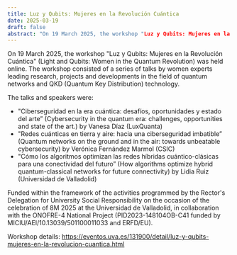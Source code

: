 ```yaml
---
title: Luz y Qubits: Mujeres en la Revolución Cuántica
date: 2025-03-19
draft: false
abstract: "On 19 March 2025, the workshop "Luz y Qubits: Mujeres en la Revolución Cuántica" (Light and Qubits: Women in the Quantum Revolution) was held online. The workshop consisted of a series of talks by women experts leading research, projects and developments in the field of quantum networks and QKD (Quantum Key Distribution) technology."
---
```


On 19 March 2025, the workshop "Luz y Qubits: Mujeres en la Revolución Cuántica" (Light and Qubits: Women in the Quantum Revolution) was held online. The workshop consisted of a series of talks by women experts leading research, projects and developments in the field of quantum networks and QKD (Quantum Key Distribution) technology.

The talks and speakers were:
- "Ciberseguridad en la era cuántica: desafíos, oportunidades y estado del arte” (Cybersecurity in the quantum era: challenges, opportunities and state of the art.) by Vanesa Díaz (LuxQuanta)
- "Redes cuánticas en tierra y aire: hacia una ciberseguridad imbatible” (Quantum networks on the ground and in the air: towards unbeatable cybersecurity) by Verónica Fernández Marmol (CSIC)
- "Cómo los algoritmos optimizan las redes híbridas cuántico-clásicas para una conectividad del futuro” (How algorithms optimize hybrid quantum-classical networks for future connectivity) by Lidia Ruiz (Universidad de Valladolid)

Funded within the framework of the activities programmed by the Rector's Delegation for University Social Responsibility on the occasion of the celebration of 8M 2025 at the Universidad de Valladolid, in collaboration with the ONOFRE-4 National Project (PID2023-148104OB-C41 funded by MICIU/AEI/10.13039/501100011033 and ERFD/EU).

Workshop details: https://eventos.uva.es/131900/detail/luz-y-qubits-mujeres-en-la-revolucion-cuantica.html

<!--more-->
